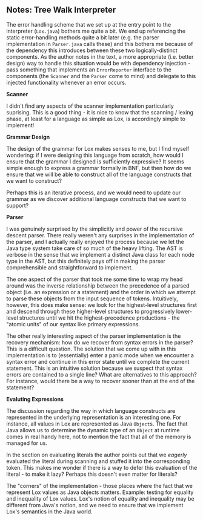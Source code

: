 ## Notes: Tree Walk Interpreter

The error handling scheme that we set up at the entry point to the interpreter (`Lox.java`) bothers me quite a bit. We end up referencing the static error-handling methods quite a bit later (e.g. the parser implementation in `Parser.java` calls these) and this bothers me because of the dependency this introduces between these two logically-distinct components. As the author notes in the text, a more appropriate (i.e. better design) way to handle this situation would be with dependency injection - pass something that implements an `ErrorReporter` interface to the components (the `Scanner` and the `Parser` come to mind) and delegate to this injected functionality whenever an error occurs.

**Scanner**

I didn't find any aspects of the scanner implementation particularly suprising. This is a good thing - it is nice to know that the scanning / lexing phase, at least for a language as simple as Lox, is accordingly simple to implement!

**Grammar Design**

The design of the grammar for Lox makes senses to me, but I find myself wondering: if I were designing this language from scratch, how would I ensure that the grammar I designed is sufficiently expressive? It seems simple enough to express a grammar formally in BNF, but then how do we ensure that we will be able to construct all of the language constructs that we want to construct?

Perhaps this is an iterative process, and we would need to update our grammar as we discover additional language constructs that we want to support?

**Parser**

I was genuinely surprised by the simplicitly and power of the recursive descent parser. There really weren't any surprises in the implementation of the parser, and I actually really enjoyed the process because we let the Java type system take care of so much of the heavy lifting. The AST is verbose in the sense that we implement a distinct Java class for each node type in the AST, but this definitely pays off in making the parser comprehensible and straightforward to implement.

The one aspect of the parser that took me some time to wrap my head around was the inverse relationship between the precedence of a parsed object (i.e. an expression or a statement) and the order in which we attempt to parse these objects from the input sequence of tokens. Intuitively, however, this does make sense: we look for the highest-level structures first and descend through these higher-level structures to progressively lower-level structures until we hit the highest-precedence productions - the "atomic units" of our syntax like primary expressions.

The other really interesting aspect of the parser implementation is the recovery mechanism: how do we recover from syntax errors in the parser? This is a difficult question. The solution that we come up with in this implementation is to (essentially) enter a panic mode when we encounter a syntax error and continue in this error state until we complete the current statement. This is an intuitive solution because we suspect that syntax errors are contained to a single line? What are alternatives to this approach? For instance, would there be a way to recover sooner than at the end of the statement?

**Evaluting Expressions**

The discussion regarding the way in which language constructs are represented in the underlying representation is an interesting one. For instance, all values in Lox are represented as Java `Object`s. The fact that Java allows us to determine the dynamic type of an `Object` at runtime comes in real handy here, not to mention the fact that all of the memory is managed for us.

In the section on evaluating literals the author points out that we _eagerly_ evaluated the literal during scanning and stuffed it into the corresponding token. This makes me wonder if there is a way to defer this evaluation of the literal - to make it lazy? Perhaps this doesn't even matter for literals?

The "corners" of the implementation - those places where the fact that we represent Lox values as Java objects matters. Example: testing for equality and inequality of Lox values. Lox's notion of equality and inequality may be different from Java's notion, and we need to ensure that we implement Lox's semantics in the Java world.